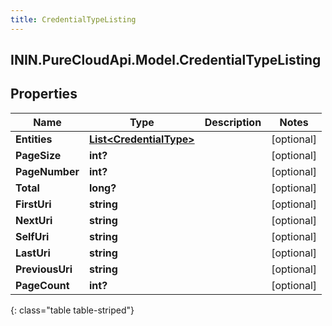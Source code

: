 ```yaml
---
title: CredentialTypeListing
---
```

## ININ.PureCloudApi.Model.CredentialTypeListing

## Properties

|Name | Type | Description | Notes|
|------------ | ------------- | ------------- | -------------|
| **Entities** | [**List&lt;CredentialType&gt;**](CredentialType.html) |  | [optional] |
| **PageSize** | **int?** |  | [optional] |
| **PageNumber** | **int?** |  | [optional] |
| **Total** | **long?** |  | [optional] |
| **FirstUri** | **string** |  | [optional] |
| **NextUri** | **string** |  | [optional] |
| **SelfUri** | **string** |  | [optional] |
| **LastUri** | **string** |  | [optional] |
| **PreviousUri** | **string** |  | [optional] |
| **PageCount** | **int?** |  | [optional] |
{: class="table table-striped"}


